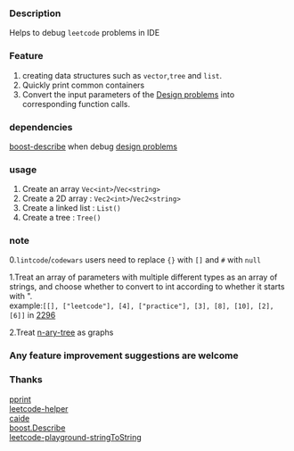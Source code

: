 ### Description

Helps to debug `leetcode` problems in IDE

### Feature
1. creating data structures such as  `vector`,`tree` and `list`.  
2. Quickly print common containers
3. Convert the input parameters of the [Design problems](https://leetcode.com/tag/design/) into corresponding function calls.

### dependencies 
[boost-describe](https://www.boost.org/doc/libs/develop/libs/describe/) when debug [design problems](https://leetcode.com/tag/design/)
### usage
1. Create an array `Vec<int>`/`Vec<string>`
2. Create a 2D array : `Vec2<int>`/`Vec2<string>`
3. Create a linked list : `List()`
4. Create a tree : `Tree()`


### note
0.`lintcode`/`codewars` users need to replace `{}` with `[]` and `#` with `null`  
<!-- fmt对map的打印很丑，不用它 -->

1.Treat an array of parameters with multiple different types as an array of strings, and choose whether to convert to int according to whether it starts with ".  
example:`[[], ["leetcode"], [4], ["practice"], [3], [8], [10], [2], [6]]` in  [2296](https://leetcode.com/problems/design-a-text-editor/)   

2.Treat [n-ary-tree](https://leetcode.com/problems/maximum-depth-of-n-ary-tree/) as graphs  

### Any feature improvement suggestions are welcome

### Thanks
[pprint](https://louisdx.github.io/cxx-prettyprint/)  
[leetcode-helper](https://github.com/luckystone60/leetcode-helper)  
[caide](https://github.com/slycelote/caide/issues/50)  
[boost.Describe](https://www.boost.org/doc/libs/develop/libs/describe/doc/html/describe.html#example_json_rpc)  
[leetcode-playground-stringToString](https://leetcode.cn/playground/new/empty)
